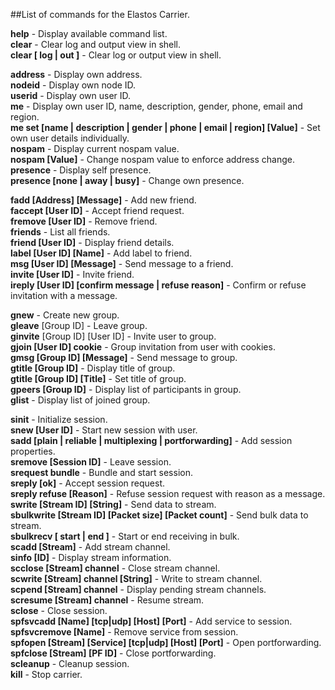 ##List of commands for the Elastos Carrier.

**help** - Display available command list.<br>
**clear** - Clear log and output view in shell.<br>
**clear [ log | out ]** - Clear log or output view in shell.<br>

**address** - Display own address.<br>
**nodeid** - Display own node ID.<br>
**userid** - Display own user ID.<br>
**me** - Display own user ID, name, description, gender, phone, email and region.<br>
**me set [name | description | gender | phone | email | region] [Value]** - Set own user details individually.<br>
**nospam** - Display current nospam value.<br>
**nospam [Value]** - Change nospam value to enforce address change.<br>
**presence** - Display self presence.<br>
**presence [none | away | busy]** - Change own presence.

**fadd [Address] [Message]** - Add new friend.<br>
**faccept [User ID]** - Accept friend request.<br>
**fremove [User ID]** - Remove friend.<br>
**friends** - List all friends.<br>
**friend [User ID]** - Display friend details.<br>
**label [User ID] [Name]** - Add label to friend.<br>
**msg  [User ID] [Message]** -  Send message to a friend.<br>
**invite [User ID]** - Invite friend.<br>
**ireply [User ID] [confirm message | refuse reason]** - Confirm or refuse invitation with a message.

**gnew** - Create new group.<br>
**gleave** [Group ID] - Leave group.<br>
**ginvite** [Group ID] [User ID] - Invite user to group.<br>
**gjoin [User ID] cookie** - Group invitation from user with cookies.<br>
**gmsg [Group ID] [Message]** - Send message to group.<br>
**gtitle [Group ID]** - Display title of group.<br>
**gtitle [Group ID] [Title]** - Set title of group.<br>
**gpeers [Group ID]** - Display list of participants in group.<br>
**glist** - Display list of joined group.

**sinit** - Initialize session.<br>
**snew  [User ID]** - Start new session with user.<br>
**sadd [plain | reliable | multiplexing | portforwarding]** - Add session properties.<br>
**sremove [Session ID]** - Leave session.<br>
**srequest bundle** - Bundle and start session.<br>
**sreply [ok]** - Accept session request.<br>
**sreply refuse [Reason]** - Refuse session request with reason as a message.<br>
**swrite [Stream ID] [String]** - Send data to stream.<br>
**sbulkwrite [Stream ID] [Packet size] [Packet count]** -  Send bulk data to stream.<br>
**sbulkrecv [ start | end ]** - Start or end receiving in bulk.<br>
**scadd [Stream]** - Add stream channel.<br>
**sinfo [ID]** - Display stream information.<br>
**scclose [Stream] channel** - Close stream channel.<br>
**scwrite [Stream] channel [String]** - Write to stream channel.<br>
**scpend [Stream] channel** - Display pending stream channels.<br>
**scresume [Stream] channel** - Resume stream.<br>
**sclose** - Close session.<br>
**spfsvcadd [Name] [tcp|udp] [Host] [Port]** - Add service to session.<br>
**spfsvcremove [Name]** - Remove service from session.<br>
**spfopen [Stream] [Service] [tcp|udp] [Host] [Port]** - Open portforwarding.<br>
**spfclose [Stream] [PF ID]** - Close portforwarding.<br>
**scleanup** - Cleanup session.<br>
**kill** - Stop carrier.<br>
